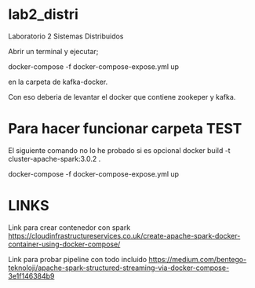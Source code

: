 # lab2_distri
Laboratorio 2 Sistemas Distribuidos

Abrir un terminal y ejecutar;

docker-compose -f docker-compose-expose.yml up

en la carpeta de kafka-docker.

Con eso deberia de levantar el docker que contiene zookeper y kafka.


# Para hacer funcionar carpeta TEST
El siguiente comando no lo he probado si es opcional
docker build -t cluster-apache-spark:3.0.2 .

docker-compose -f docker-compose-expose.yml up


# LINKS
Link para crear contenedor con spark
https://cloudinfrastructureservices.co.uk/create-apache-spark-docker-container-using-docker-compose/

Link para probar pipeline con todo incluido
https://medium.com/bentego-teknoloji/apache-spark-structured-streaming-via-docker-compose-3e1f146384b9